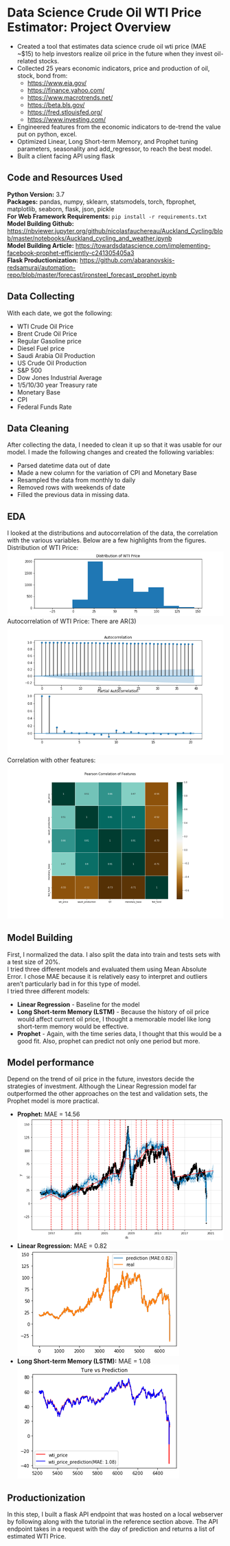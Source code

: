 # Data Science Crude Oil WTI Price Estimator: Project Overview
* Created a tool that estimates data science crude oil wti price (MAE ~$15) to help investors realize oil price in the future when they invest oil-related stocks.
* Collected 25 years economic indicators, price and production of oil, stock, bond from:
  * https://www.eia.gov/
  * https://finance.yahoo.com/
  * https://www.macrotrends.net/
  * https://beta.bls.gov/
  * https://fred.stlouisfed.org/
  * https://www.investing.com/
* Engineered features from the economic indicators to de-trend the value put on python, excel.
* Optimized Linear, Long Short-term Memory, and Prophet tuning parameters, seasonality and add_regressor, to reach the best model.
* Built a client facing API using flask

## Code and Resources Used
**Python Version:** 3.7  
**Packages:** pandas, numpy, sklearn, statsmodels, torch, fbprophet, matplotlib, seaborn, flask, json, pickle  
**For Web Framework Requirements:** `pip install -r requirements.txt`  
**Model Building Github:** https://nbviewer.jupyter.org/github/nicolasfauchereau/Auckland_Cycling/blob/master/notebooks/Auckland_cycling_and_weather.ipynb  
**Model Building Article:** https://towardsdatascience.com/implementing-facebook-prophet-efficiently-c241305405a3  
**Flask Productionization:** https://github.com/abaranovskis-redsamurai/automation-repo/blob/master/forecast/ironsteel_forecast_prophet.ipynb  

## Data Collecting
With each date, we got the following:
* WTI Crude Oil Price
* Brent Crude Oil Price
* Regular Gasoline price
* Diesel Fuel price
* Saudi Arabia Oil Production
* US Crude Oil Production
* S&P 500
* Dow Jones Industrial Average
* 1/5/10/30 year Treasury rate
* Monetary Base
* CPI
* Federal Funds Rate

## Data Cleaning
After collecting the data, I needed to clean it up so that it was usable for our model. I made the following changes and created the following variables:
* Parsed datetime data out of date
* Made a new column for the variation of CPI and Monetary Base
* Resampled the data from monthly to daily
* Removed rows with weekends of date
* Filled the previous data in missing data.

## EDA
I looked at the distributions and autocorrelation of the data, the correlation with the various variables. Below are a few highlights from the figures.
Distribution of WTI Price:
![alt text](https://github.com/ILing82816/ds_oil_price_proj/blob/master/Figure/distribution_wti_price.png "distribution")  
Autocorrelation of WTI Price: There are AR(3)
![alt text](https://github.com/ILing82816/ds_oil_price_proj/blob/master/Figure/ACF_PACF.png "ACF")  
Correlation with other features:
![alt text](https://github.com/ILing82816/ds_oil_price_proj/blob/master/Figure/Features_corr.png "correlation")  

## Model Building
First, I normalized the data. I also split the data into train and tests sets with a test size of 20%.  
I tried three different models and evaluated them using Mean Absolute Error. I chose MAE because it is relatively easy to interpret and outliers aren’t particularly bad in for this type of model.  
I tried three different models:  
* **Linear Regression** - Baseline for the model
* **Long Short-term Memory (LSTM)** - Because the history of oil price would affect current oil price, I thought a memorable model like long short-term memory would be effective.
* **Prophet** - Again, with the time series data, I thought that this would be a good fit. Also, prophet can predict not only one period but more.   

## Model performance
Depend on the trend of oil price in the future, investors decide the strategies of investment. Although the Linear Regression model far outperformed the other approaches on the test and validation sets, the Prophet model is more practical.
* **Prophet:** MAE = 14.56   
![alt text](https://github.com/ILing82816/ds_oil_price_proj/blob/master/Figure/prediction_prophet.png "prophet")   
* **Linear Regression:** MAE = 0.82  
![alt text](https://github.com/ILing82816/ds_oil_price_proj/blob/master/Figure/prediction_linear.png "linear")  
* **Long Short-term Memory (LSTM):** MAE = 1.08  
![alt text](https://github.com/ILing82816/ds_oil_price_proj/blob/master/Figure/prediction_LSTM.png "LSTM")

## Productionization
In this step, I built a flask API endpoint that was hosted on a local webserver by following along with the tutorial in the reference section above. The API endpoint takes in a request with the day of prediction and returns a list of estimated WTI Price.

